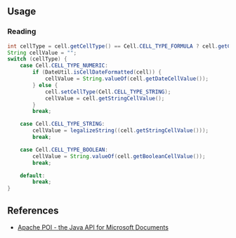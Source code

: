 ## Usage

### Reading

```java
int cellType = cell.getCellType() == Cell.CELL_TYPE_FORMULA ? cell.getCachedFormulaResultType() : cell.getCellType();
String cellValue = "";
switch (cellType) {
	case Cell.CELL_TYPE_NUMERIC:
		if (DateUtil.isCellDateFormatted(cell)) {
			cellValue = String.valueOf(cell.getDateCellValue());
		} else {
			cell.setCellType(Cell.CELL_TYPE_STRING);
			cellValue = cell.getStringCellValue();
		}
		break;

	case Cell.CELL_TYPE_STRING:
		cellValue = legalizeString((cell.getStringCellValue()));
		break;

	case Cell.CELL_TYPE_BOOLEAN:
		cellValue = String.valueOf(cell.getBooleanCellValue());
		break;

	default:
		break;
}
```

## References

-   [Apache POI - the Java API for Microsoft Documents](https://poi.apache.org/)
